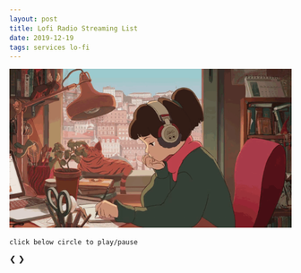 ```yaml
---
layout: post
title: Lofi Radio Streaming List
date: 2019-12-19
tags: services lo-fi
---
```


<link rel="stylesheet" type="text/css" href="{{ site.url }}/assets/css/slideshow.css" />

![lo-fi image](/assets/images/posts/2019-12-19-test-html5-audio.gif)

``` shell
click below circle to play/pause
```

<div id="progressbar-container"></div>

<div id="slideshow-container" class="slideshow-container" style="max-width:150px;">
  <!-- contents -->
  <!-- Next and previous buttons -->
  <a class="prev" id="prev">&#10094;</a>
  <a class="next" id="next">&#10095;</a>
</div>

<!-- The dots/circles -->
<div id="dot-container" style="text-align:center">
</div>


<!-- Full-width images with number and caption text -->
<div id="template" class="mySlides fade" style="display:none; text-align:center;">
  <div name="sequence" class="numbertext"></div>
  <img name="thumbnail" src="#" style="width:150px; height:150px; border-radius:50%; vertical-align:middle;"/>
  <div name="caption" class="text"></div>
  <audio controls loop style="display:none;">
    <source name="audiosrc" src="#" type="#">
    Your browser does not support the audio element.
  </audio>
</div>

<script src="/assets/vendor/progressbar.min.js"></script>
<script src="/assets/js/progressbar.js"></script>
<script src="/assets/js/slideshow.js"></script>
<script>
let progressbarwrapper = ProgressBarConf();
let bar = progressbarwrapper.draw('progressbar-container', 'linep');
progressbarwrapper.animate(bar, 0.0, 0);

const id = 0;
const thumbnail = 1;
const sourceSrc = 2;
const sourceType = 3;
let audios = [
  [
    "hyades.shoutca.st",
    "https://cdn-profiles.tunein.com/s288329/images/logoq.jpg?t=636294",
    "http://hyades.shoutca.st:8043/autodj",
    "audio/mpeg",
  ],
  /*
  [
    "tunein_com_Now_Playing_s290316",
    "https://cdn-profiles.tunein.com/s290316/images/logoq.jpg?t=151378",
    "http://listen.shoutcast.com/freshsndgold",
    "audio/mpeg",
  ],*/
  [
    "radio_net_lautfm_lofi",
    "https://static.radio.net/inc/v2/images/avatars/station_avatar.gif",
    "https://stream.laut.fm/lofi?ref=radiode",
    "audio/mpeg",
  ],
];

let slideClassName = 'musicSlide';
let slideshowObj = slideshow();
slideshowObj.init(slideClassName, 'dot');

for(let audioKey in audios) {
  let templateId = util().genID();
  let $clone = $('#template').clone();
  $clone.attr('id', templateId);
  $clone.removeClass('mySlides');
  $clone.addClass(slideClassName);
  $clone.find('[name=sequence]').html('' + (Number(audioKey)+1) + '/' + audios.length);
  $clone.find('[name=thumbnail]').attr('src', audios[audioKey][thumbnail]);
  $clone.find('[name=caption]').html(audios[audioKey][id]);
  let audioId = util().genID();
  $clone.find('audio').attr('id', audioId);
  $clone.find('[name=audiosrc]').attr('src', audios[audioKey][sourceSrc]);
  $clone.find('[name=audiosrc]').attr('type', audios[audioKey][sourceType]);
  $('#slideshow-container').prepend($clone);

  $clone.find('[name=thumbnail]').click(() => {
      let audio = document.getElementById(audioId);
      if(audio.paused) { audio.play(); }
      else { audio.pause(); }
  });

  $('#dot-container').append('<span class="dot"></span>');

  progressbarwrapper.animate(bar, (Number(audioKey)+1)/audios.length, 10);
}

$('#prev').click(slideshowObj.prevSlide);
$('#next').click(slideshowObj.nextSlide);
for(let i=0; i<$('.dot').length; i++) {
	$($('.dot').get(i)).click(() => {
    slideshowObj.currSlide(i);
  });
}

slideshowObj.currSlide(0);
progressbarwrapper.animate(bar, 1.0, 100);
</script>
